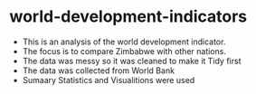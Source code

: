 # world-development-indicators
- This is an analysis of the world development indicator. 
- The focus is to compare Zimbabwe with other nations. 
- The data was messy so it was cleaned to make it Tidy first
- The data was collected from World Bank
- Sumaary Statistics and Visualitions were used
